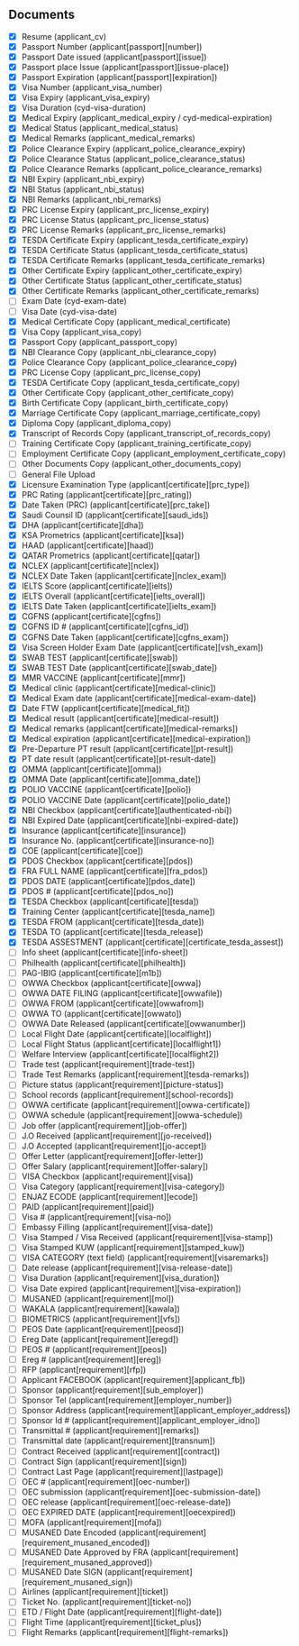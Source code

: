 ## Documents
- [x] Resume (applicant_cv)
- [x] Passport Number (applicant[passport][number])
- [x] Passport Date issued (applicant[passport][issue])
- [x] Passport place Issue (applicant[passport][issue-place])
- [x] Passport Expiration (applicant[passport][expiration])
- [x] Visa Number (applicant_visa_number)
- [x] Visa Expiry (applicant_visa_expiry)
- [x] Visa Duration (cyd-visa-duration)
- [x] Medical Expiry (applicant_medical_expiry / cyd-medical-expiration)
- [x] Medical Status (applicant_medical_status)
- [x] Medical Remarks (applicant_medical_remarks)
- [x] Police Clearance Expiry (applicant_police_clearance_expiry)
- [x] Police Clearance Status (applicant_police_clearance_status)
- [x] Police Clearance Remarks (applicant_police_clearance_remarks)
- [x] NBI Expiry (applicant_nbi_expiry)
- [x] NBI Status (applicant_nbi_status)
- [x] NBI Remarks (applicant_nbi_remarks)
- [x] PRC License Expiry (applicant_prc_license_expiry)
- [x] PRC License Status (applicant_prc_license_status)
- [x] PRC License Remarks (applicant_prc_license_remarks)
- [x] TESDA Certificate Expiry (applicant_tesda_certificate_expiry)
- [x] TESDA Certificate Status (applicant_tesda_certificate_status)
- [x] TESDA Certificate Remarks (applicant_tesda_certificate_remarks)
- [x] Other Certificate Expiry (applicant_other_certificate_expiry)
- [x] Other Certificate Status (applicant_other_certificate_status)
- [x] Other Certificate Remarks (applicant_other_certificate_remarks)
- [ ] Exam Date (cyd-exam-date)
- [ ] Visa Date (cyd-visa-date)
- [x] Medical Certificate Copy (applicant_medical_certificate)
- [x] Visa Copy (applicant_visa_copy)
- [x] Passport Copy (applicant_passport_copy)
- [x] NBI Clearance Copy (applicant_nbi_clearance_copy)
- [x] Police Clearance Copy (applicant_police_clearance_copy)
- [x] PRC License Copy (applicant_prc_license_copy)
- [x] TESDA Certificate Copy (applicant_tesda_certificate_copy)
- [x] Other Certificate Copy (applicant_other_certificate_copy)
- [x] Birth Certificate Copy (applicant_birth_certificate_copy)
- [x] Marriage Certificate Copy (applicant_marriage_certificate_copy)
- [x] Diploma Copy (applicant_diploma_copy)
- [x] Transcript of Records Copy (applicant_transcript_of_records_copy)
- [ ] Training Certificate Copy (applicant_training_certificate_copy)
- [ ] Employment Certificate Copy (applicant_employment_certificate_copy)
- [ ] Other Documents Copy (applicant_other_documents_copy)
- [ ] General File Upload
- [x] Licensure Examination Type (applicant[certificate][prc_type])
- [x] PRC Rating (applicant[certificate][prc_rating])
- [x] Date Taken (PRC) (applicant[certificate][prc_take])
- [x] Saudi Counsil ID (applicant[certificate][saudi_ids])
- [x] DHA (applicant[certificate][dha])
- [x] KSA Prometrics (applicant[certificate][ksa])
- [x] HAAD (applicant[certificate][haad])
- [x] QATAR Prometrics (applicant[certificate][qatar])
- [x] NCLEX (applicant[certificate][nclex])
- [x] NCLEX Date Taken (applicant[certificate][nclex_exam])
- [x] IELTS Score (applicant[certificate][ielts])
- [x] IELTS Overall (applicant[certificate][ielts_overall])
- [x] IELTS Date Taken (applicant[certificate][ielts_exam])
- [x] CGFNS (applicant[certificate][cgfns])
- [x] CGFNS ID # (applicant[certificate][cgfns_id])
- [x] CGFNS Date Taken (applicant[certificate][cgfns_exam])
- [x] Visa Screen Holder Exam Date (applicant[certificate][vsh_exam])
- [x] SWAB TEST (applicant[certificate][swab])
- [x] SWAB TEST Date (applicant[certificate][swab_date])
- [x] MMR VACCINE (applicant[certificate][mmr])
- [x] Medical clinic (applicant[certificate][medical-clinic])
- [x] Medical Exam date (applicant[certificate][medical-exam-date])
- [x] Date FTW (applicant[certificate][medical_fit])
- [x] Medical result (applicant[certificate][medical-result])
- [x] Medical remarks (applicant[certificate][medical-remarks])
- [x] Medical expiration (applicant[certificate][medical-expiration])
- [x] Pre-Departure PT result (applicant[certificate][pt-result])
- [x] PT date result (applicant[certificate][pt-result-date])
- [x] OMMA (applicant[certificate][omma])
- [x] OMMA Date (applicant[certificate][omma_date])
- [x] POLIO VACCINE (applicant[certificate][polio])
- [x] POLIO VACCINE Date (applicant[certificate][polio_date])
- [x] NBI Checkbox (applicant[certificate][authenticated-nbi])
- [x] NBI Expired Date (applicant[certificate][nbi-expired-date])
- [x] Insurance (applicant[certificate][insurance])
- [x] Insurance No. (applicant[certificate][insurance-no])
- [x] COE (applicant[certificate][coe])
- [x] PDOS Checkbox (applicant[certificate][pdos])
- [x] FRA FULL NAME (applicant[certificate][fra_pdos])
- [x] PDOS DATE (applicant[certificate][pdos_date])
- [x] PDOS # (applicant[certificate][pdos_no])
- [x] TESDA Checkbox (applicant[certificate][tesda])
- [x] Training Center (applicant[certificate][tesda_name])
- [x] TESDA FROM (applicant[certificate][tesda_date])
- [x] TESDA TO (applicant[certificate][tesda_release])
- [x] TESDA ASSESTMENT (applicant[certificate][certificate_tesda_assest])
- [ ] Info sheet (applicant[certificate][info-sheet])
- [ ] Philhealth (applicant[certificate][philhealth])
- [ ] PAG-IBIG (applicant[certificate][m1b])
- [ ] OWWA Checkbox (applicant[certificate][owwa])
- [ ] OWWA DATE FILING (applicant[certificate][owwafile])
- [ ] OWWA FROM (applicant[certificate][owwafrom])
- [ ] OWWA TO (applicant[certificate][owwato])
- [ ] OWWA Date Released (applicant[certificate][owwanumber])
- [ ] Local Flight Date (applicant[certificate][localflight])
- [ ] Local Flight Status (applicant[certificate][localflight1])
- [ ] Welfare Interview (applicant[certificate][localflight2])
- [ ] Trade test (applicant[requirement][trade-test])
- [ ] Trade Test Remarks (applicant[requirement][tesda-remarks])
- [ ] Picture status (applicant[requirement][picture-status])
- [ ] School records (applicant[requirement][school-records])
- [ ] OWWA certificate (applicant[requirement][owwa-certificate])
- [ ] OWWA schedule (applicant[requirement][owwa-schedule])
- [ ] Job offer (applicant[requirement][job-offer])
- [ ] J.O Received (applicant[requirement][jo-received])
- [ ] J.O Accepted (applicant[requirement][jo-accept])
- [ ] Offer Letter (applicant[requirement][offer-letter])
- [ ] Offer Salary (applicant[requirement][offer-salary])
- [ ] VISA Checkbox (applicant[requirement][visa])
- [ ] Visa Category (applicant[requirement][visa-category])
- [ ] ENJAZ ECODE (applicant[requirement][ecode])
- [ ] PAID (applicant[requirement][paid])
- [ ] Visa # (applicant[requirement][visa-no])
- [ ] Embassy Filling (applicant[requirement][visa-date])
- [ ] Visa Stamped / Visa Received (applicant[requirement][visa-stamp])
- [ ] Visa Stamped KUW (applicant[requirement][stamped_kuw])
- [ ] VISA CATEGORY (text field) (applicant[requirement][visaremarks])
- [ ] Date release (applicant[requirement][visa-release-date])
- [ ] Visa Duration (applicant[requirement][visa_duration])
- [ ] Visa Date expired (applicant[requirement][visa-expiration])
- [ ] MUSANED (applicant[requirement][mol])
- [ ] WAKALA (applicant[requirement][kawala])
- [ ] BIOMETRICS (applicant[requirement][vfs])
- [ ] PEOS Date (applicant[requirement][peosd])
- [ ] Ereg Date (applicant[requirement][eregd])
- [ ] PEOS # (applicant[requirement][peos])
- [ ] Ereg # (applicant[requirement][ereg])
- [ ] RFP (applicant[requirement][rfp])
- [ ] Applicant FACEBOOK (applicant[requirement][applicant_fb])
- [ ] Sponsor (applicant[requirement][sub_employer])
- [ ] Sponsor Tel (applicant[requirement][employer_number])
- [ ] Sponsor Address (applicant[requirement][applicant_employer_address])
- [ ] Sponsor Id # (applicant[requirement][applicant_employer_idno])
- [ ] Transmittal # (applicant[requirement][remarks])
- [ ] Transmittal date (applicant[requirement][transnum])
- [ ] Contract Received (applicant[requirement][contract])
- [ ] Contract Sign (applicant[requirement][sign])
- [ ] Contract Last Page (applicant[requirement][lastpage])
- [ ] OEC # (applicant[requirement][oec-number])
- [ ] OEC submission (applicant[requirement][oec-submission-date])
- [ ] OEC release (applicant[requirement][oec-release-date])
- [ ] OEC EXPIRED DATE (applicant[requirement][oecexpired])
- [ ] MOFA (applicant[requirement][mofa])
- [ ] MUSANED Date Encoded (applicant[requirement][requirement_musaned_encoded])
- [ ] MUSANED Date Approved by FRA (applicant[requirement][requirement_musaned_approved])
- [ ] MUSANED Date SIGN (applicant[requirement][requirement_musaned_sign])
- [ ] Airlines (applicant[requirement][ticket])
- [ ] Ticket No. (applicant[requirement][ticket-no])
- [ ] ETD / Flight Date (applicant[requirement][flight-date])
- [ ] Flight Time (applicant[requirement][ticket_plus])
- [ ] Flight Remarks (applicant[requirement][flight-remarks])

